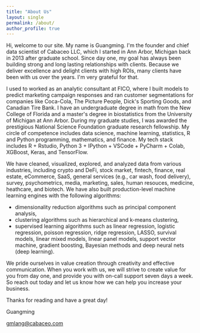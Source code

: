```yaml
---
title: "About Us"
layout: single
permalink: /about/
author_profile: true
---
```


Hi, welcome to our site. My name is Guangming. I'm the founder and chief data scientist of Cabaceo LLC, which I started in Ann Arbor, Michigan back in 2013 after graduate school. Since day one, my goal has always been building strong and long lasting relationships with clients. Because we deliver excellence and delight clients with high ROIs, many clients have been with us over the years. I'm very grateful for that.

I used to worked as an analytic consultant at FICO, where I built models to predict marketing campaign responses and ran customer segmentations for companies like Coca-Cola, The Picture People, Dick's Sporting Goods, and Canadian Tire Bank. I have an undergraduate degree in math from the New College of Florida and a master's degree in biostatistics from the University of Michigan at Ann Arbor. During my graduate studies, I was awarded the prestigious National Science Foundation graduate research fellowship. My circle of competence includes data science, machine learning, statistics, R and Python programming, mathematics, and finance. My tech stack includes R + Rstudio, Python 3 + IPython + VSCode + PyCharm + Colab, XGBoost, Keras, and TensorFlow.

We have cleaned, visualized, explored, and analyzed data from various industries, including crypto and DeFi, stock market, fintech, finance, real estate, eCommerce, SaaS, general services (e.g., car wash, food delivery), survey, psychometrics, media, marketing, sales, human resouces, medicine, heathcare, and biotech. We have also built production-level machine learning engines with the following algorithms:

- dimensionality reduction algorithms such as principal component analysis,
- clustering algorithms such as hierarchical and k-means clustering,
- supervised learning algorithms such as linear regression, logistic regression, poisson regression, ridge regression, LASSO, survival models, linear mixed models, linear panel models,  support vector machine, gradient boosting, Bayesian methods and deep neural nets (deep learning).

We pride ourselves in value creation through creativity and effective communication. When you work with us, we will strive to create value for you from day one, and provide you with on-call support seven days a week. So reach out today and let us know how we can help you increase your business.

Thanks for reading and have a great day!

Guangming

gmlang@cabaceo.com